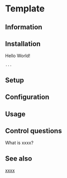# Template

## Information

## Installation

Hello World!

    ...

## Setup

## Configuration

## Usage

## Control questions

What is xxxx?

## See also

[xxxx](http://yyyyy)
